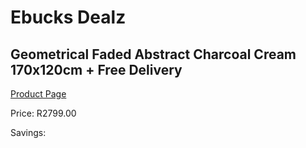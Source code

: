 
# Ebucks Dealz
## Geometrical Faded Abstract Charcoal Cream 170x120cm + Free Delivery
[Product Page](https://www.ebucks.com/web/shop/productSelected.do?prodId=1210192900&catId=1209942745)

Price: R2799.00

Savings: 


	